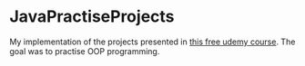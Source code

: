 # JavaPractiseProjects

My implementation of the projects presented in [this free udemy course](https://www.udemy.com/course/practice-java-by-building-projects/). The goal was to practise OOP programming.

